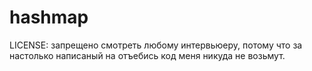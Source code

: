 # hashmap
LICENSE: запрещено смотреть любому интервьюеру, потому что за настолько написаный на отъебись код меня никуда не возьмут.
